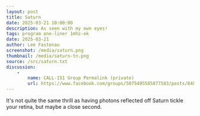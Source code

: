 ```yaml
---
layout: post
title: Saturn
date: 2025-03-21 10:00:00
description: As seen with my own eyes!
tags: program one-liner 1mhz-ok
date: 2025-03-21
author: Lee Fastenau
screenshot: /media/saturn.png
thumbnail: /media/saturn-tn.png
source: /src/saturn.txt
discussion:
    -
        name: CALL-151 Group Permalink (private)
        url: https://www.facebook.com/groups/5075495585877583/posts/8484975681596206/
---
```


It's not quite the same thrill as having photons reflected off Saturn tickle your retina, but maybe a close second.
